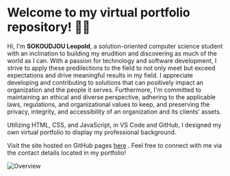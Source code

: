 # Welcome to my virtual portfolio repository! 👋🏾

Hi, I'm **SOKOUDJOU Leopold**, a solution-oriented computer science student with an inclination to building my erudition and discovering as much of the world as I can. With a passion for technology and software development, I strive to apply these predilections to the field to not only meet but exceed expectations and drive meaningful results in my field. I appreciate developing and contributing to solutions that can positively impact an organization and the people it serves. Furthermore, I'm committed to maintaining an ethical and diverse perspective, adhering to the applicable laws, regulations, and organizational values to keep, and preserving the privacy, integrity, and accessibility of an organization and its clients’ assets.

Utilizing HTML, CSS, and JavaScript, in VS Code and GitHub, I designed my own virtual portfolio to display my professional background.

Visit the site hosted on GitHub pages [here](https://sokoudjou-leopold.github.io/Portfolio-1/) . Feel free to connect with me via the contact details located in my portfolio!


![Overview](https://github.com/SOKOUDJOU-LEOPOLD/Portfolio-1/assets/109520753/12b8b968-a23f-49c3-91b7-84b72159206e)

